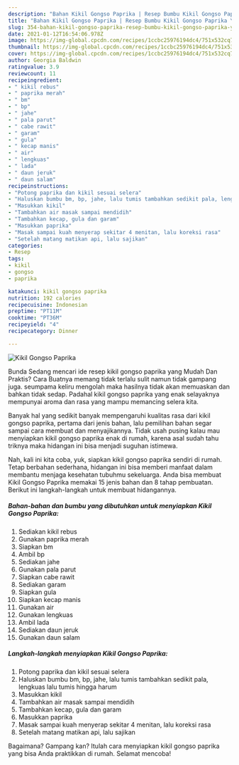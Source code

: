 ```yaml
---
description: "Bahan Kikil Gongso Paprika | Resep Bumbu Kikil Gongso Paprika Yang Sempurna"
title: "Bahan Kikil Gongso Paprika | Resep Bumbu Kikil Gongso Paprika Yang Sempurna"
slug: 354-bahan-kikil-gongso-paprika-resep-bumbu-kikil-gongso-paprika-yang-sempurna
date: 2021-01-12T16:54:06.978Z
image: https://img-global.cpcdn.com/recipes/1ccbc25976194dc4/751x532cq70/kikil-gongso-paprika-foto-resep-utama.jpg
thumbnail: https://img-global.cpcdn.com/recipes/1ccbc25976194dc4/751x532cq70/kikil-gongso-paprika-foto-resep-utama.jpg
cover: https://img-global.cpcdn.com/recipes/1ccbc25976194dc4/751x532cq70/kikil-gongso-paprika-foto-resep-utama.jpg
author: Georgia Baldwin
ratingvalue: 3.9
reviewcount: 11
recipeingredient:
- " kikil rebus"
- " paprika merah"
- " bm"
- " bp"
- " jahe"
- " pala parut"
- " cabe rawit"
- " garam"
- " gula"
- " kecap manis"
- " air"
- " lengkuas"
- " lada"
- " daun jeruk"
- " daun salam"
recipeinstructions:
- "Potong paprika dan kikil sesuai selera"
- "Haluskan bumbu bm, bp, jahe, lalu tumis tambahkan sedikit pala, lengkuas lalu tumis hingga harum"
- "Masukkan kikil"
- "Tambahkan air masak sampai mendidih"
- "Tambahkan kecap, gula dan garam"
- "Masukkan paprika"
- "Masak sampai kuah menyerap sekitar 4 menitan, lalu koreksi rasa"
- "Setelah matang matikan api, lalu sajikan"
categories:
- Resep
tags:
- kikil
- gongso
- paprika

katakunci: kikil gongso paprika 
nutrition: 192 calories
recipecuisine: Indonesian
preptime: "PT11M"
cooktime: "PT36M"
recipeyield: "4"
recipecategory: Dinner

---
```



![Kikil Gongso Paprika](https://img-global.cpcdn.com/recipes/1ccbc25976194dc4/751x532cq70/kikil-gongso-paprika-foto-resep-utama.jpg)

Bunda Sedang mencari ide resep kikil gongso paprika yang Mudah Dan Praktis? Cara Buatnya memang tidak terlalu sulit namun tidak gampang juga. seumpama keliru mengolah maka hasilnya tidak akan memuaskan dan bahkan tidak sedap. Padahal kikil gongso paprika yang enak selayaknya mempunyai aroma dan rasa yang mampu memancing selera kita.



Banyak hal yang sedikit banyak mempengaruhi kualitas rasa dari kikil gongso paprika, pertama dari jenis bahan, lalu pemilihan bahan segar sampai cara membuat dan menyajikannya. Tidak usah pusing kalau mau menyiapkan kikil gongso paprika enak di rumah, karena asal sudah tahu triknya maka hidangan ini bisa menjadi suguhan istimewa.


Nah, kali ini kita coba, yuk, siapkan kikil gongso paprika sendiri di rumah. Tetap berbahan sederhana, hidangan ini bisa memberi manfaat dalam membantu menjaga kesehatan tubuhmu sekeluarga. Anda bisa membuat Kikil Gongso Paprika memakai 15 jenis bahan dan 8 tahap pembuatan. Berikut ini langkah-langkah untuk membuat hidangannya.

<!--inarticleads1-->

##### Bahan-bahan dan bumbu yang dibutuhkan untuk menyiapkan Kikil Gongso Paprika:

1. Sediakan  kikil rebus
1. Gunakan  paprika merah
1. Siapkan  bm
1. Ambil  bp
1. Sediakan  jahe
1. Gunakan  pala parut
1. Siapkan  cabe rawit
1. Sediakan  garam
1. Siapkan  gula
1. Siapkan  kecap manis
1. Gunakan  air
1. Gunakan  lengkuas
1. Ambil  lada
1. Sediakan  daun jeruk
1. Gunakan  daun salam




<!--inarticleads2-->

##### Langkah-langkah menyiapkan Kikil Gongso Paprika:

1. Potong paprika dan kikil sesuai selera
1. Haluskan bumbu bm, bp, jahe, lalu tumis tambahkan sedikit pala, lengkuas lalu tumis hingga harum
1. Masukkan kikil
1. Tambahkan air masak sampai mendidih
1. Tambahkan kecap, gula dan garam
1. Masukkan paprika
1. Masak sampai kuah menyerap sekitar 4 menitan, lalu koreksi rasa
1. Setelah matang matikan api, lalu sajikan




Bagaimana? Gampang kan? Itulah cara menyiapkan kikil gongso paprika yang bisa Anda praktikkan di rumah. Selamat mencoba!
